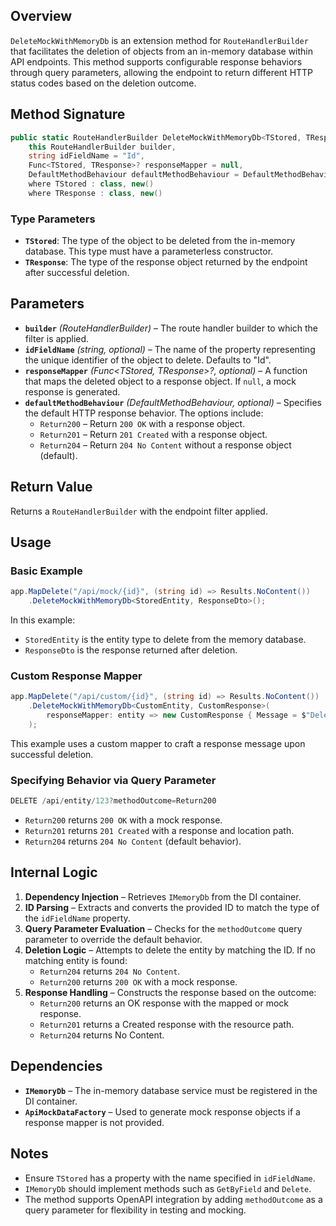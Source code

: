 ## Overview

`DeleteMockWithMemoryDb` is an extension method for `RouteHandlerBuilder` that facilitates the deletion of objects from an in-memory database within API endpoints. This method supports configurable response behaviors through query parameters, allowing the endpoint to return different HTTP status codes based on the deletion outcome.

## Method Signature

```csharp
public static RouteHandlerBuilder DeleteMockWithMemoryDb<TStored, TResponse>(
    this RouteHandlerBuilder builder,
    string idFieldName = "Id",
    Func<TStored, TResponse>? responseMapper = null,
    DefaultMethodBehaviour defaultMethodBehaviour = DefaultMethodBehaviour.Return204)
    where TStored : class, new()
    where TResponse : class, new()
```

### Type Parameters

- **`TStored`**: The type of the object to be deleted from the in-memory database. This type must have a parameterless constructor.
- **`TResponse`**: The type of the response object returned by the endpoint after successful deletion.

## Parameters

- **`builder`** _(RouteHandlerBuilder)_ – The route handler builder to which the filter is applied.
- **`idFieldName`** _(string, optional)_ – The name of the property representing the unique identifier of the object to delete. Defaults to "Id".
- **`responseMapper`** _(Func<TStored, TResponse>?, optional)_ – A function that maps the deleted object to a response object. If `null`, a mock response is generated.
- **`defaultMethodBehaviour`** _(DefaultMethodBehaviour, optional)_ – Specifies the default HTTP response behavior. The options include:
    - `Return200` – Return `200 OK` with a response object.
    - `Return201` – Return `201 Created` with a response object.
    - `Return204` – Return `204 No Content` without a response object (default).

## Return Value

Returns a `RouteHandlerBuilder` with the endpoint filter applied.

## Usage

### Basic Example

```csharp
app.MapDelete("/api/mock/{id}", (string id) => Results.NoContent())
    .DeleteMockWithMemoryDb<StoredEntity, ResponseDto>();
```

In this example:

- `StoredEntity` is the entity type to delete from the memory database.
- `ResponseDto` is the response returned after deletion.

### Custom Response Mapper

```csharp
app.MapDelete("/api/custom/{id}", (string id) => Results.NoContent())
    .DeleteMockWithMemoryDb<CustomEntity, CustomResponse>(
        responseMapper: entity => new CustomResponse { Message = $"Deleted {entity.Name}" }
    );
```

This example uses a custom mapper to craft a response message upon successful deletion.

### Specifying Behavior via Query Parameter

```csharp
DELETE /api/entity/123?methodOutcome=Return200
```

- `Return200` returns `200 OK` with a mock response.
- `Return201` returns `201 Created` with a response and location path.
- `Return204` returns `204 No Content` (default behavior).

## Internal Logic

1. **Dependency Injection** – Retrieves `IMemoryDb` from the DI container.
2. **ID Parsing** – Extracts and converts the provided ID to match the type of the `idFieldName` property.
3. **Query Parameter Evaluation** – Checks for the `methodOutcome` query parameter to override the default behavior.
4. **Deletion Logic** – Attempts to delete the entity by matching the ID. If no matching entity is found:
    - `Return204` returns `204 No Content`.
    - `Return200` returns `200 OK` with a mock response.
5. **Response Handling** – Constructs the response based on the outcome:
    - `Return200` returns an OK response with the mapped or mock response.
    - `Return201` returns a Created response with the resource path.
    - `Return204` returns No Content.

## Dependencies

- **`IMemoryDb`** – The in-memory database service must be registered in the DI container.
- **`ApiMockDataFactory`** – Used to generate mock response objects if a response mapper is not provided.

## Notes

- Ensure `TStored` has a property with the name specified in `idFieldName`.
- `IMemoryDb` should implement methods such as `GetByField` and `Delete`.
- The method supports OpenAPI integration by adding `methodOutcome` as a query parameter for flexibility in testing and mocking.
